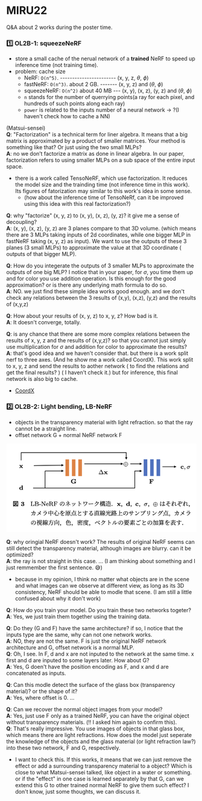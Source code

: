 MIRU22 
====

Q&A about 2 works during the poster time.

### :one: OL2B-1: squeezeNeRF
- store a small cache of the nerual network of a __trained__ NeRF to speed up inference time (not training time).
- problem: cache size
   - NeRF: `O(n^5)`.    ----------------------- (x, y, z, $\theta$, $\phi$) 
   - fastNeRF: `O(n^3)`. about 2 GB. ------- (x, y, z) and ($\theta$, $\phi$)
   - squeezeNeRF: `O(n^2)`  about 40 MB --- (x, y), (x, z), (y, z) and ($\theta$, $\phi$)
   - `n` stands for the number of querrying points(a ray for each pixel, and hundreds of such points along each ray)
   - `power` is related to the inputs number of a neural network   -> ?(I haven't check how to cache a NN)

(Matsui-sensei)  
__Q__: "Factorization" is a technical term for liner algebra. It means that a big matrix is approximated by a product of smaller matrices. Your method is something like that? Or just using the two small MLPs?  
__A__: no we don’t factorize a matrix as done in linear algebra. In our paper, factorization refers to using smaller MLPs on a sub space of the entire input space.

- there is a work called TensoNeRF, which use factorization. It reduces the model size and the trainding time (not inference time in this work). Its figures of fatorization may similar to this work's idea in some sense. 
  - (how about the inference time of TensoNeRf, can it be improved using this idea with this real factorization?)


__Q__: why "factorize" (x, y, z) to (x, y), (x, z), (y, z)? it give me a sense of decoupling?  
__A__: (x, y), (x, z), (y, z) are 3 planes compare to that 3D volume. (which means there are 3 MLPs taking inputs of 2d coordinates, while one bigger MLP in fastNeRF taking (x, y, z) as input). We want to use the outputs of these 3 planes (3 small MLPs) to approximate the value at that 3D coordinate ( outputs of that bigger MLP). 

__Q__: How do you integerate the outputs of 3 smaller MLPs to approximate the outputs of one big MLP? I notice that in your paper, for $\sigma$, you time them up and for color you use addition operation. Is this enough for the good approximation? or is there any underlying math formula to do so.  
__A__: NO. we just find these simple idea works good enough. and we don't check any relations between the 3 results of (x,y), (x,z), (y,z) and the results of (x,y,z)


__Q__: How about your results of (x, y, z) to x, y, z? How bad is it.  
__A__: It doesn't converge, totally.

__Q__: is any chance that there are some more complex relations between the results of x, y, z and the results of (x,y,z)? so that you cannot just simply use multiplication for $\sigma$ and addition for color to approximate the results?  
__A__: that's good idea and we haven't consider that. but there is a work split nerf to three axes. (And he show me a work called CoordX). This work split to x, y, z and send the results to aother network ( to find the relations and get the final results? ) ( I haven't check it.) but for inference, this final network is also big to cache.


- [CoordX](https://openreview.net/forum?id=oAy7yPmdNz)



### 2️⃣ OL2B-2: Light bending, LB-NeRF

- objects in the transparency material with light refraction. so that the ray cannot be a straight line.
- offset network G + normal NeRF network F

![](LB-NeRF.png)

__Q__: why oringial NeRF doesn't work? The results of original NeRF seems can still detect the transparency material, although images are blurry. can it be optimized?  
__A__: the ray is not straight in this case. ...  (I am thinking about something and I just remmember the first sentence. 😅)

- because in my opinion, I think no matter what objects are in the scene and what images can we observe at different view, as long as its 3D consistency, NeRF should be able to modle that scene. (I am still a little confused about why it don't work)

__Q__: How do you train your model. Do you train these two networks togeter?  
__A__: Yes, we just train them together using the training data.  

__Q__: Do they (G and F) have the same architecture? if so, I notice that the inputs type are the same, why can not one network works.  
__A__: NO, they are not the same. F is just the original NeRF network architecture and G, offset network is a normal MLP.  
__Q__: Oh, I see. In F, d and x are not inputed to the network at the same time. x first and d are inputed to some layers later. How about G?  
__A__: Yes, G doen't have the position encoding as F, and x and d are concatenated as inputs.  


__Q__: Can this modle detect the surface of the glass box (transparency material)? or the shape of it?  
__A__: Yes, where offset is 0. ...  

__Q__: Can we recover the normal object images from your model?  
__A__: Yes, just use F only as a trained NeRF, you can have the original object without transparency materials. (‼️ I asked him again to confirm this).  
__Q__: That's really impressive. You use images of objects in that glass box, which means there are light refractions. How does the model just seperate the knowledge of the objects and the glass material (or light refraction law?) into these two network, F and G, respectively.  

- I want to check this. If this works, it means that we can just remove the effect or add a surrounding transparency material to a object? Which is close to what Matsui-sensei talked, like object in a water or something. or if the "effect" in one case is learned separately by that G, can we extend this G to other trained normal NeRF to give them such effect? I don't know, just some thoughts, we can discuss it.
